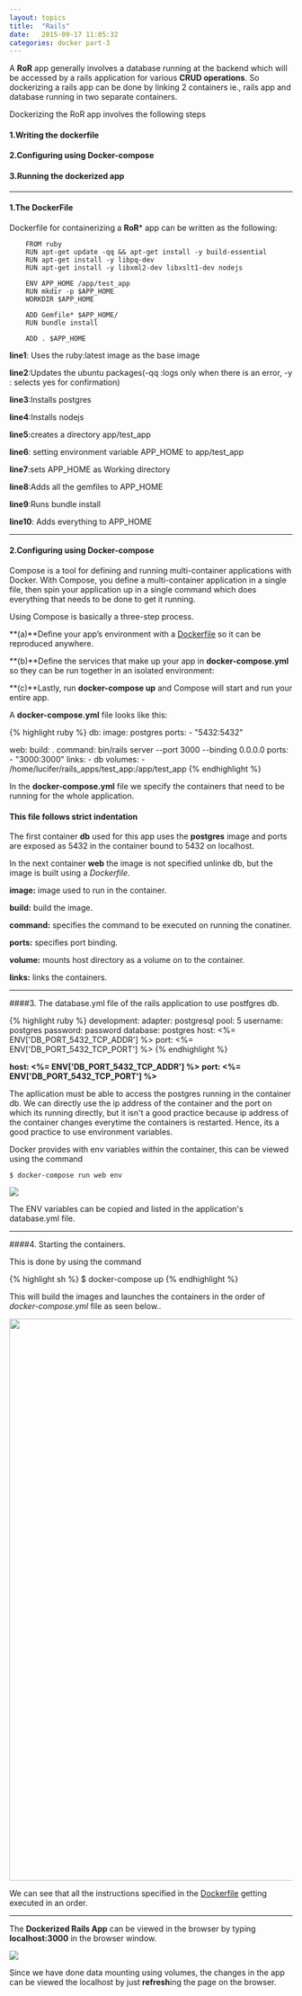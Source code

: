 ```yaml
---
layout: topics
title:  "Rails"
date:   2015-09-17 11:05:32
categories: docker part-3
---
```


A **RoR** app generally involves a database running at the backend which will be accessed by a rails application for various **CRUD operations**. So dockerizing a rails app can be done by
linking 2 containers ie., rails app and database running in two separate containers.

Dockerizing the RoR app involves the following steps

#### 1.Writing the dockerfile

#### 2.Configuring using Docker-compose

#### 3.Running the dockerized app

<hr>

#### 1.The DockerFile
Dockerfile for containerizing a **RoR*** app can be written as the following:

		FROM ruby
		RUN apt-get update -qq && apt-get install -y build-essential
		RUN apt-get install -y libpq-dev
		RUN apt-get install -y libxml2-dev libxslt1-dev nodejs
		 
		ENV APP_HOME /app/test_app
		RUN mkdir -p $APP_HOME
		WORKDIR $APP_HOME

		ADD Gemfile* $APP_HOME/
		RUN bundle install

		ADD . $APP_HOME


**line1**: Uses the ruby:latest image as the base image

**line2**:Updates the ubuntu packages(-qq  :logs only when there is an error, -y : selects yes for confirmation)

**line3**:Installs postgres

**line4**:Installs nodejs

**line5**:creates a directory app/test_app

**line6**: setting environment variable APP_HOME to app/test_app

**line7**:sets APP_HOME as Working directory

**line8**:Adds all the gemfiles to APP_HOME

**line9**:Runs bundle install

**line10**: Adds everything to APP_HOME

<hr>

#### 2.Configuring using Docker-compose

Compose is a tool for defining and running multi-container applications with Docker. With Compose, you define a multi-container application in a single file, then spin your application up in a single command which does everything that needs to be done to get it running.

Using Compose is basically a three-step process.

**(a)**Define your app’s environment with a [Dockerfile][dofi] so it can be reproduced anywhere.

**(b)**Define the services that make up your app in **docker-compose.yml** so they can be run together in an isolated environment:

**(c)**Lastly, run **docker-compose up** and Compose will start and run your entire app.

A **docker-compose.yml** file looks like this:

{% highlight ruby %}
db:
  image: postgres
  ports:
    - "5432:5432"

web:
  build: .
  command: bin/rails server --port 3000 --binding 0.0.0.0
  ports:
    - "3000:3000"
  links:
    - db
  volumes:
    - /home/lucifer/rails_apps/test_app:/app/test_app
{% endhighlight %}

In the **docker-compose.yml** file we specify the containers that need to be running for the whole application.
#### **This file follows strict indentation** 

The first container **db** used for this app uses the **postgres** image and ports are exposed as 5432 in the container bound to 5432 on localhost.

In the next container **web** the image is not specified unlinke db, but the image is built using a *Dockerfile*.

**image:** image used to run in the container.

**build:** build the image.

**command:** specifies the command to be executed on running the conatiner.

**ports:** specifies port binding.

**volume:** mounts host directory as a volume on to the container.

**links:** links the containers.

<hr>

####3. The database.yml file of the rails application to use postfgres db.

{% highlight ruby %}
development:
 adapter: postgresql
 pool: 5
 username: postgres
 password: password
 database: postgres
 host: <%= ENV['DB_PORT_5432_TCP_ADDR'] %>
 port: <%= ENV['DB_PORT_5432_TCP_PORT'] %>
{% endhighlight %}

 **host: <%= ENV['DB_PORT_5432_TCP_ADDR'] %>**
 **port: <%= ENV['DB_PORT_5432_TCP_PORT'] %>**

The apllication must be able to access the postgres running in the container db. We can directly use the ip address of the container and the port on which its running directly, but it isn't a good practice because ip address of the container changes everytime the containers is restarted. Hence, its a good practice to use environment variables.

Docker provides with env variables within the container, this can be viewed using the command 

	$ docker-compose run web env

<img src="{{site.baseurl}}images/docker/ruby_app/ROR/rails-docker-compose.png">

The ENV variables can be copied and listed in the application's database.yml file.

<hr>

####4. Starting the containers.

This is done by using the command 

{% highlight sh %}
$ docker-compose up
{% endhighlight %}

This will build the images and launches the containers in the order of *docker-compose.yml* file as seen below.. 

<img  src="{{site.baseurl}}/images/docker/ruby_app/ROR/docker-compose_up.png" width="1000">

We can see that all the instructions specified in the [Dockerfile][d] getting executed in an order.
<hr>

The **Dockerized Rails App** can be viewed in the browser by typing **localhost:3000** in the browser window.

<img  src="{{site.baseurl}}/images/docker/ruby_app/ROR/dockerized.png" >

Since we have done data mounting using volumes, the changes in the app can be viewed the localhost by just **refresh**ing the page on the browser.


[dofi]: dockerfile.html
[d]: dockerfile.html